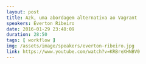 ```yaml
---
layout: post
title: Azk, uma abordagem alternativa ao Vagrant
speakers: Éverton Ribeiro
date: 2016-01-29 23:48:09
duration: 28:50
tags: [ workflow ]
img: /assets/image/speakers/everton-ribeiro.jpg
link: https://www.youtube.com/watch?v=KRBreXHNBV0
---
```

